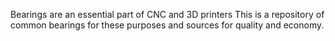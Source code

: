 
Bearings are an essential part of CNC and 3D printers
This is a repository of common bearings for these purposes and sources for quality and economy.
